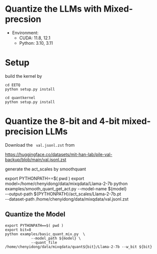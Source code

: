 # Quantize the LLMs with Mixed-precsion 


* Environment:
  * CUDA: 11.8, 12.1
  * Python: 3.10, 3.11


# Setup

build the kernel by
```
cd EETQ
python setup.py install

cd quantkernel
python setup.py install
```

# Quantize the 8-bit and 4-bit mixed-precision LLMs

 Download the ``` val.jsonl.zst``` from

https://huggingface.co/datasets/mit-han-lab/pile-val-backup/blob/main/val.jsonl.zst

 generate the act_scales by smoothquant

export PYTHONPATH==$( pwd )
export model=/home/chenyidong/data/mixqdata/Llama-2-7b
python examples/smooth_quant_get_act.py  --model-name ${model}  \
        --output-path ${PYTHONPATH}/act_scales/Llama-2-7b.pt \
         --dataset-path /home/chenyidong/data/mixqdata/val.jsonl.zst 

## Quantize the Model


```
export PYTHONPATH==$( pwd )
export bit=8
python examples/basic_quant_mix.py  \
            --model_path ${model} \
            --quant_file /home/chenyidong/data/mixqdata/quant${bit}/Llama-2-7b --w_bit ${bit}
```
